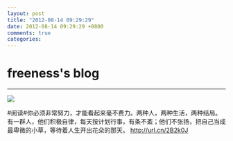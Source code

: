 ```yaml
---
layout: post
title: "2012-08-14 09:29:29"
date: 2012-08-14 09:29:29 +0800
comments: true
categories: 
---
```


# freeness's blog

----------

![](http://okqmqrbgo.bkt.clouddn.com/201208140929291.jpg)

>
\#阅读\#你必须非常努力，才能看起来毫不费力。两种人，两种生活，两种结局。
有一群人，他们积极自律，每天按计划行事，有条不紊；他们不张扬，把自己当成最卑微的小草，等待着人生开出花朵的那天。
http://url.cn/2B2k0J